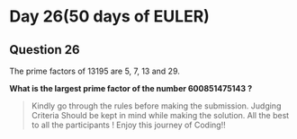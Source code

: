 # Day 26(50 days of EULER)

## Question 26

The prime factors of 13195 are 5, 7, 13 and 29.

**What is the largest prime factor of the number 600851475143 ?**

> Kindly go through the rules before making the submission.
>Judging Criteria Should be kept in mind while making the solution.
>All the best to all the participants ! Enjoy this journey of Coding!!